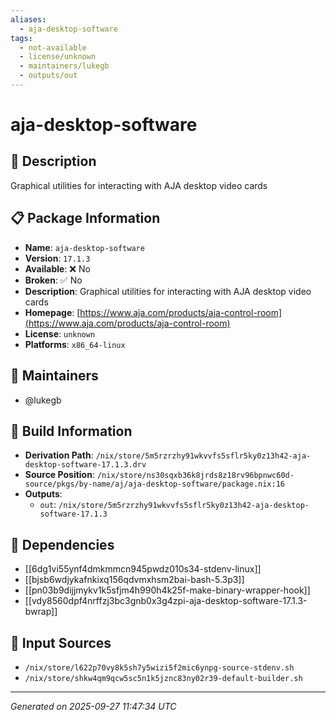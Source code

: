 ```yaml
---
aliases:
  - aja-desktop-software
tags:
  - not-available
  - license/unknown
  - maintainers/lukegb
  - outputs/out
---
```


# aja-desktop-software

## 📝 Description

Graphical utilities for interacting with AJA desktop video cards

## 📋 Package Information

- **Name**: `aja-desktop-software`
- **Version**: `17.1.3`
- **Available**: ❌ No
- **Broken**: ✅ No
- **Description**: Graphical utilities for interacting with AJA desktop video cards
- **Homepage**: [https://www.aja.com/products/aja-control-room](https://www.aja.com/products/aja-control-room)
- **License**: `unknown`
- **Platforms**: `x86_64-linux`
## 👥 Maintainers

- @lukegb


## 🔧 Build Information

- **Derivation Path**: `/nix/store/5m5rzrzhy91wkvvfs5sflr5ky0z13h42-aja-desktop-software-17.1.3.drv`
- **Source Position**: `/nix/store/ns30sqxb36k8jrds8z18rv96bpnwc60d-source/pkgs/by-name/aj/aja-desktop-software/package.nix:16`
- **Outputs**:
  - `out`:  `/nix/store/5m5rzrzhy91wkvvfs5sflr5ky0z13h42-aja-desktop-software-17.1.3`

## 🔗 Dependencies

- [[6dg1vi55ynf4dmkmmcn945pwdz010s34-stdenv-linux]]
- [[bjsb6wdjykafnkixq156qdvmxhsm2bai-bash-5.3p3]]
- [[pn03b9dijjmykv1k5sfjm4h990h4k25f-make-binary-wrapper-hook]]
- [[vdy8560dpf4nrffzj3bc3gnb0x3g4zpi-aja-desktop-software-17.1.3-bwrap]]

## 📁 Input Sources

- `/nix/store/l622p70vy8k5sh7y5wizi5f2mic6ynpg-source-stdenv.sh`
- `/nix/store/shkw4qm9qcw5sc5n1k5jznc83ny02r39-default-builder.sh`

---
*Generated on 2025-09-27 11:47:34 UTC*
